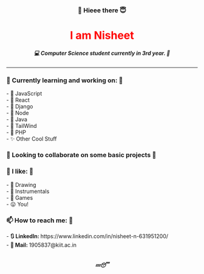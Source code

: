 <h3 align="center">👋 Hieee there 😇</h3>

<h1 align="center" style="color: red;">I am Nisheet</h1>
<h5 align="center">💻 Computer Science student currently in 3rd year. 🧮</h5>
<hr>

<h3>🔭 Currently learning and working on: 🌱</h3>
 - 💛  JavaScript <br>
 - 🧡  React <br>
 - 💙  Django <br>
 - 💚  Node <br>
 - 🤍  Java <br>
 - 💜  TailWind <br>
 - 🤎  PHP <br>
 - ✨  Other Cool Stuff <br>


<h3>👯 Looking to collaborate on some basic projects 🤔</h3>


<h3>🙌 I like: 🎉</h3>
 - 🎨  Drawing <br>
 - 🎹  Instrumentals <br>
 - 🏸  Games <br>
 - 😛  You! <br>


<h3>📫 How to reach me: 💬</h3>
- <b>🔃 LinkedIn: </b> https://www.linkedin.com/in/nisheet-n-631951200/ <br>
- <b>💌 Mail: </b> 1905837@kiit.ac.in <br>


<!-- <h3>⚡ Fun fact: 😄</h3>
🎈 Wish me in August 🎂
</p> -->

<br>

<h5 align="center">💤😴</h5>
